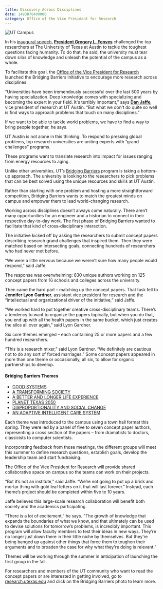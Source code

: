 ```yaml
--- 
title: Discovery Across Disciplines
date: 1493870400000
category: Office of the Vice President for Research
---
```


![UT Campus](http://research.utexas.edu/showcase/assets/js/fileman/Uploads/hero-bridging-barriers.jpg)

In his [inaugural speech](http://president.utexas.edu/inauguration), **[President Gregory L. Fenves](http://president.utexas.edu/president-fenves/biography)** challenged the top researchers at The University of Texas at Austin to tackle the toughest questions facing humanity. To do that, he said, the university must tear down silos of knowledge and unleash the potential of the campus as a whole.

To facilitate this goal, the [Office of the Vice President for Research](../../../../) launched the Bridging Barriers initiative to encourage more research across disciplines.

“Universities have been tremendously successful over the last 500 years by having specialization. Deep knowledge comes with specializing and becoming the expert in your field. It's terribly important,” says **[Dan Jaffe](https://cns.utexas.edu/directory/item/11-astronomy/265-jaffe-daniel-t?Itemid=349)**, vice president of research at UT Austin. “But what we don't do quite so well is find ways to approach problems that touch on many disciplines.”

If we want to be able to tackle world problems, we have to find a way to bring people together, he says.

UT Austin is not alone in this thinking. To respond to pressing global problems, top research universities are uniting experts with “grand challenges” programs.  

These programs want to translate research into impact for issues ranging from energy resources to aging.

Unlike other universities, UT’s [Bridging Barriers](../../../../vpr-initiatives/bridging-barriers/) program is taking a bottom-up approach. The university is looking to the researchers to pick problems that can be best solved using the unique resources and skills at UT Austin.

Rather than starting with one problem and hosting a more straightforward competition, Bridging Barriers wants to match the greatest minds on campus and empower them to lead world-changing research.

Working across disciplines doesn’t always come naturally. There aren’t many opportunities for an engineer and a historian to connect in their respective day-to-day work. The first phase of Bridging Barriers wanted to facilitate that kind of cross-disciplinary interaction.

The initiative kicked off by asking the researchers to submit concept papers describing research grand challenges that inspired them. Then they were matched based on intersecting goals, connecting hundreds of researchers who had never met before.

“We were a little nervous because we weren’t sure how many people would respond,” said Jaffe.

The response was overwhelming: 830 unique authors working on 125 concept papers from 16 schools and colleges across the university.

Then came the hard part – matching up the concept papers. That task fell to **Jennifer Lyon Gardner**, assistant vice president for research and the “intellectual and organizational driver of the initiative,” said Jaffe.

“We worked hard to put together creative cross-disciplinary teams. There’s a tendency to want to organize the papers topically, but when you do that, you end up with all the health papers in the same bucket, which just creates the silos all over again,” said Lyon Gardner.

Six core themes emerged – each containing 25 or more papers and a few hundred researchers.

“This is a research mixer,” said Lyon Gardner. “We definitely are cautious not to do any sort of forced marriages.” Some concept papers appeared in more than one theme or occasionally, all six, to allow for organic partnerships to develop.

#### Bridging Barriers Themes

*   [GOOD SYSTEMS](../../../../bridging-barriers/theme/good-systems)
*   [A TRANSFORMING SOCIETY](../../../../bridging-barriers/theme/transforming-society)
*   [A BETTER AND LONGER LIFE EXPERIENCE](../../../../bridging-barriers/theme/better-and-longer-life)
*   [PLANET TEXAS 2050](../../../../bridging-barriers/theme/environment-habitability)
*   [DISPROPORTIONALITY AND SOCIAL CHANGE](../../../../bridging-barriers/theme/disproportionality-social)
*   [AN ADAPTIVE INTELLIGENT CARE SYSTEM](../../../../bridging-barriers/theme/adaptive-intelligent-care)

Each theme was introduced to the campus using a town hall format this spring. They were led by a panel of five to seven concept paper authors, representing a cross section of the papers – from dramatists to doctors, classicists to computer scientists.

Incorporating feedback from those meetings, the different groups will meet this summer to define research questions, establish goals, develop the leadership team and start fundraising.

The Office of the Vice President for Research will provide shared collaborative space on campus so the teams can work on their projects.

“But it’s not an institute,” said Jaffe. “We’re not going to put up a brick and mortar thing with gold leaf letters on it that will last forever.” Instead, each theme’s project should be completed within five to 10 years.

Jaffe believes this large-scale research collaboration will benefit both society and the academics participating.

“There is a lot of excitement,” he says. "The growth of knowledge that expands the boundaries of what we know, and that ultimately can be used to devise solutions for tomorrow’s problems, is incredibly important. This program will allow faculty members to test their ideas in new ways. They’re no longer just down there in their little niche by themselves. But they're being banged up against other things that force them to toughen their arguments and to broaden the case for why what they're doing is relevant.”

Themes will be working through the summer in anticipation of launching the first group in the fall.

For researchers and members of the UT community who want to read the concept papers or are interested in getting involved, go to [research.utexas.edu](../../../../) and click on the Bridging Barriers photo to learn more.